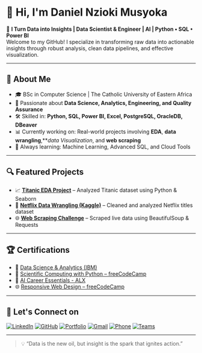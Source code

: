
# 👋 Hi, I'm Daniel Nzioki Musyoka

🎯 **I Turn Data into Insights | Data Scientist & Engineer | AI | Python • SQL • Power BI**  
Welcome to my GitHub! I specialize in transforming raw data into actionable insights through robust analysis, clean data pipelines, and effective visualization.

---

## 🚀 About Me

- 🎓 BSc in Computer Science | The Catholic University of Eastern Africa
- 🧠 Passionate about **Data Science, Analytics, Engineering, and Quality Assurance**
- 🛠️ Skilled in: **Python, SQL, Power BI, Excel, PostgreSQL, OracleDB, DBeaver**
- 📊 Currently working on: Real-world projects involving **EDA**, **data wrangling**,***data Visualization*, and **web scraping**
- 🌱 Always learning: Machine Learning, Advanced SQL, and Cloud Tools

---

## 🔍 Featured Projects

- 📈 **[Titanic EDA Project](https://github.com/Daniel059/EXPLORATORY-DATA-ANALYSIS-USING-TITANIC-DATA-SET)** – Analyzed Titanic dataset using Python & Seaborn
- 🧹 **[Netflix Data Wrangling (Kaggle)](https://www.kaggle.com/code/danielnzioki/netflix-data-wrangling-step-by-step)** – Cleaned and analyzed Netflix titles dataset
- 🌐 **[Web Scraping Challenge](https://colab.research.google.com/drive/1qDwVL7XSCLsPhL1JnlPsJTmYibCCu9as?usp=sharing)** – Scraped live data using BeautifulSoup & Requests

---

## 🏆 Certifications

- 📜 [Data Science & Analytics (IBM)](https://www.credly.com/badges/80df4c1a-d7fa-4ad7-83af-61e63966ea0b)
- 🧮 [Scientific Computing with Python – freeCodeCamp](https://www.freecodecamp.org/certification/Danny_EL/scientific-computing-with-python-v7)
- 🧠 [AI Career Essentials - ALX](https://savanna.alxafrica.com/certificates/86chpJEF2r)
- 🌐 [Responsive Web Design – freeCodeCamp](https://www.freecodecamp.org/certification/Danny_EL/responsive-web-design)


---

## 🤝 Let's Connect on

[![LinkedIn](https://img.shields.io/badge/LinkedIn-blue?style=flat&logo=linkedin&logoColor=white)](https://www.linkedin.com/in/daniel-nzioki-musyoka/)
[![GitHub](https://img.shields.io/badge/GitHub-181717?style=flat&logo=github&logoColor=white)](https://github.com/Daniel059)
[![Portfolio](https://img.shields.io/badge/Portfolio-Website-blueviolet?style=flat&logo=githubpages&logoColor=white)](https://daniel059.github.io/Musyoka_Daniel_Portfolio/Portfolio/)
[![Gmail](https://img.shields.io/badge/Gmail-danzioki01@gmail.com-D14836?style=flat&logo=gmail&logoColor=white)](mailto:danzioki01@gmail.com)
[![Phone](https://img.shields.io/badge/Phone-+254706050384-green?style=flat&logo=whatsapp&logoColor=white)](tel:+254706050384)
[![Teams](https://img.shields.io/badge/Teams-nziokid1@outlook.com-6264A7?style=flat&logo=microsoftteams&logoColor=white)](mailto:nziokid1@outlook.com)

---

> 💡 “Data is the new oil, but insight is the spark that ignites action.”  
```


